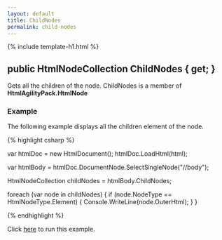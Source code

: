 ```yaml
---
layout: default
title: ChildNodes
permalink: child-nodes
---
```


{% include template-h1.html %}

## public HtmlNodeCollection ChildNodes { get; }

Gets all the children of the node. ChildNodes is a member of **HtmlAgilityPack.HtmlNode**

### Example

The following example displays all the children element of the node.

{% highlight csharp %}

var htmlDoc = new HtmlDocument();
htmlDoc.LoadHtml(html);

var htmlBody = htmlDoc.DocumentNode.SelectSingleNode("//body");
		
HtmlNodeCollection childNodes = htmlBody.ChildNodes;
		
foreach (var node in childNodes)
{
    if (node.NodeType == HtmlNodeType.Element)
    {
        Console.WriteLine(node.OuterHtml);
    }
}	

{% endhighlight %}

Click [here](https://dotnetfiddle.net/9drY3o) to run this example.
